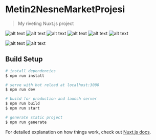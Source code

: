 # Metin2NesneMarketProjesi

> My riveting Nuxt.js project




![alt text](https://i.imgur.com/YEtpzRD.gif)
![alt text](https://i.imgur.com/2KI8m7K.gif)
![alt text](https://i.imgur.com/Ol35h09.gif)
![alt text](https://i.imgur.com/L8NIAqm.gif)
![alt text](https://i.imgur.com/SbT3QX4.gif)
![alt text](https://i.imgur.com/JZPqoua.gif)



![alt text](https://i.imgur.com/x9F3Uwm.gif)
![alt text](https://i.imgur.com/ctFaKSl.gif)


## Build Setup

``` bash
# install dependencies
$ npm run install

# serve with hot reload at localhost:3000
$ npm run dev

# build for production and launch server
$ npm run build
$ npm run start

# generate static project
$ npm run generate
```

For detailed explanation on how things work, check out [Nuxt.js docs](https://nuxtjs.org).
